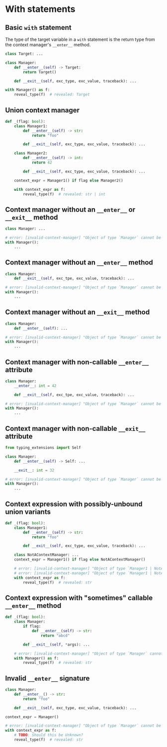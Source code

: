 # With statements

## Basic `with` statement

The type of the target variable in a `with` statement is the return type from the context manager's
`__enter__` method.

```py
class Target: ...

class Manager:
    def __enter__(self) -> Target:
        return Target()

    def __exit__(self, exc_type, exc_value, traceback): ...

with Manager() as f:
    reveal_type(f)  # revealed: Target
```

## Union context manager

```py
def _(flag: bool):
    class Manager1:
        def __enter__(self) -> str:
            return "foo"

        def __exit__(self, exc_type, exc_value, traceback): ...

    class Manager2:
        def __enter__(self) -> int:
            return 42

        def __exit__(self, exc_type, exc_value, traceback): ...

    context_expr = Manager1() if flag else Manager2()

    with context_expr as f:
        reveal_type(f)  # revealed: str | int
```

## Context manager without an `__enter__` or `__exit__` method

```py
class Manager: ...

# error: [invalid-context-manager] "Object of type `Manager` cannot be used with `with` because it doesn't implement `__enter__` and `__exit__`"
with Manager():
    ...
```

## Context manager without an `__enter__` method

```py
class Manager:
    def __exit__(self, exc_tpe, exc_value, traceback): ...

# error: [invalid-context-manager] "Object of type `Manager` cannot be used with `with` because it doesn't implement `__enter__`"
with Manager():
    ...
```

## Context manager without an `__exit__` method

```py
class Manager:
    def __enter__(self): ...

# error: [invalid-context-manager] "Object of type `Manager` cannot be used with `with` because it doesn't implement `__exit__`"
with Manager():
    ...
```

## Context manager with non-callable `__enter__` attribute

```py
class Manager:
    __enter__: int = 42

    def __exit__(self, exc_tpe, exc_value, traceback): ...

# error: [invalid-context-manager] "Object of type `Manager` cannot be used with `with` because the method `__enter__` of type `int` is not callable"
with Manager():
    ...
```

## Context manager with non-callable `__exit__` attribute

```py
from typing_extensions import Self

class Manager:
    def __enter__(self) -> Self: ...

    __exit__: int = 32

# error: [invalid-context-manager] "Object of type `Manager` cannot be used with `with` because the method `__exit__` of type `int` is not callable"
with Manager():
    ...
```

## Context expression with possibly-unbound union variants

```py
def _(flag: bool):
    class Manager1:
        def __enter__(self) -> str:
            return "foo"

        def __exit__(self, exc_type, exc_value, traceback): ...

    class NotAContextManager: ...
    context_expr = Manager1() if flag else NotAContextManager()

    # error: [invalid-context-manager] "Object of type `Manager1 | NotAContextManager` cannot be used with `with` because the method `__enter__` is possibly unbound"
    # error: [invalid-context-manager] "Object of type `Manager1 | NotAContextManager` cannot be used with `with` because the method `__exit__` is possibly unbound"
    with context_expr as f:
        reveal_type(f)  # revealed: str
```

## Context expression with "sometimes" callable `__enter__` method

```py
def _(flag: bool):
    class Manager:
        if flag:
            def __enter__(self) -> str:
                return "abcd"

        def __exit__(self, *args): ...

    # error: [invalid-context-manager] "Object of type `Manager` cannot be used with `with` because the method `__enter__` is possibly unbound"
    with Manager() as f:
        reveal_type(f)  # revealed: str
```

## Invalid `__enter__` signature

```py
class Manager:
    def __enter__() -> str:
        return "foo"

    def __exit__(self, exc_type, exc_value, traceback): ...

context_expr = Manager()

# error: [invalid-context-manager] "Object of type `Manager` cannot be used with `with` because the method `__enter__` of type `Literal[__enter__]` is not callable"
with context_expr as f:
    # TODO: Should this be Unknown?
    reveal_type(f)  # revealed: str
```
